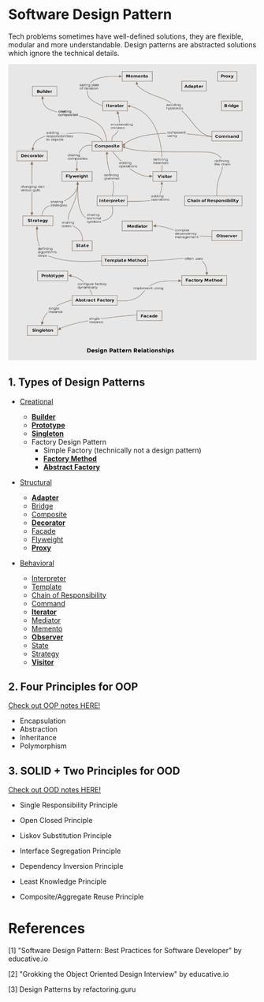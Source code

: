 # Software Design Pattern

Tech problems sometimes have well-defined solutions, they are flexible, modular and more understandable. Design patterns are abstracted solutions which ignore the technical details.

![Design Patter Relationships](./res/design-pattern-relationships.png)



## 1. Types of Design Patterns

+ [Creational](./creational/README.md)
    * [**Builder**](./creational/builder-pattern.md)
    * [**Prototype**](./creational/prototype-pattern.md)
    * [**Singleton**](./creational/singleton-pattern.md)
    * Factory Design Pattern
        * Simple Factory (technically not a design pattern)
        * [**Factory Method**](./creational/factory-pattern.md)
        * [**Abstract Factory**](./creational/abstract-factory-pattern.md)

+ [Structural](./structural/README.md)
    * [**Adapter**](./structural/adapter-pattern.md)
    * [Bridge](./structural/bridge-pattern.md)
    * [Composite](./structural/composite-pattern.md)
    * [**Decorator**](./structural/decorator-pattern.md)
    * [Facade](./structural/facade-pattern.md)
    * [Flyweight](./structural/flyweight-pattern.md)
    * [**Proxy**](./structural/proxy-pattern.md)

+ [Behavioral](./behavioral/README.md)
    * [Interpreter](./behavioral/interpreter-pattern.md)
    * [Template](./behavioral/template-pattern.md)
    * [Chain of Responsibility](./behavioral/chain-of-responsibility-pattern.md)
    * [Command](./behavioral/command-pattern.md)
    * [**Iterator**](./behavioral/iterator-pattern.md)
    * [Mediator](./behavioral/mediator-pattern.md)
    * [Memento](./behavioral/memento-pattern.md)
    * [**Observer**](./behavioral/observer-pattern.md)
    * [State](./behavioral/state-pattern.md)
    * [Strategy](./behavioral/strategy-pattern.md)
    * [**Visitor**](./behavioral/visitor-pattern.md)



## 2. Four Principles for OOP

[Check out OOP notes HERE!](./ood/README.md)

+ Encapsulation
+ Abstraction
+ Inheritance
+ Polymorphism



## 3. SOLID + Two Principles for OOD

[Check out OOD notes HERE!](./ood/README.md)

+ Single Responsibility Principle
+ Open Closed Principle
+ Liskov Substitution Principle
+ Interface Segregation Principle
+ Dependency Inversion Principle

+ Least Knowledge Principle
+ Composite/Aggregate Reuse Principle



# References

[1] "Software Design Pattern: Best Practices for Software Developer" by educative.io

[2] "Grokking the Object Oriented Design Interview" by educative.io

[3] Design Patterns by refactoring.guru
